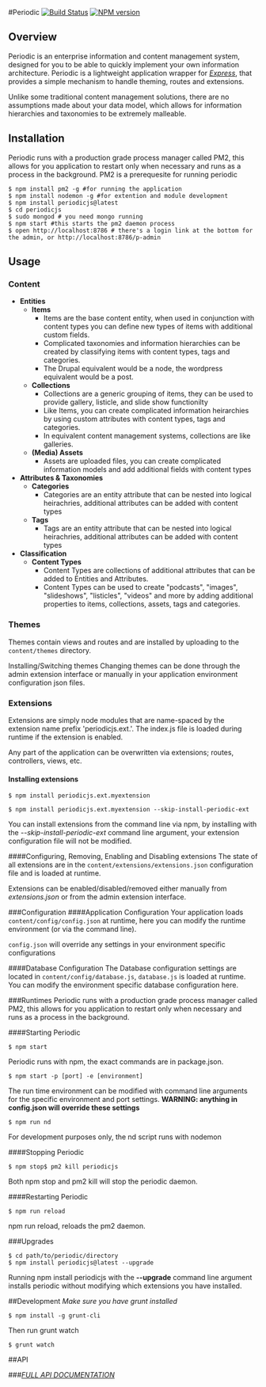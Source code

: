 #Periodic [![Build Status](https://travis-ci.org/typesettin/periodicjs.svg?branch=master)](https://travis-ci.org/typesettin/periodicjs) [![NPM version](https://badge.fury.io/js/periodicjs.svg)](http://badge.fury.io/js/periodicjs)


## Overview

Periodic is an enterprise information and content management system, designed for you to be able to quickly implement your own information architecture. Periodic is a lightweight application wrapper for [*Express*](http://expressjs.com/), that provides a simple mechanism to handle theming, routes and extensions. 

Unlike some traditional content management solutions, there are no assumptions made about your data model, which allows for information hierarchies and taxonomies to be extremely malleable.


## Installation

Periodic runs with a production grade process manager called PM2, this allows for you application to restart only when necessary and runs as a process in the background. PM2 is a prerequesite for running periodic

```
$ npm install pm2 -g #for running the application
$ npm install nodemon -g #for extention and module development
$ npm install periodicjs@latest 
$ cd periodicjs
$ sudo mongod # you need mongo running
$ npm start #this starts the pm2 daemon process
$ open http://localhost:8786 # there's a login link at the bottom for the admin, or http://localhost:8786/p-admin

```

## Usage

### Content

* **Entities**
	* **Items**
	  * Items are the base content entity, when used in conjunction with content types you can define new types of items with additional custom fields.
	  * Complicated taxonomies and information hierarchies can be created by classifying items with content types, tags and categories.
	  * The Drupal equivalent would be a node, the wordpress equivalent would be a post.
	* **Collections**
		* Collections are a generic grouping of items, they can be used to provide gallery, listicle, and slide show functionilty
		* Like Items, you can create complicated information heirarchies by using custom attributes with content types, tags and categories.
		* In equivalent content management systems, collections are like galleries.
	* **(Media) Assets**
		* Assets are uploaded files, you can create complicated information models and add additional fields with content types
* **Attributes & Taxonomies**
	* **Categories**
		* Categories are an entity attribute that can be nested into logical heirachries, additional attributes can be added with content types
	* **Tags**
		* Tags are an entity attribute that can be nested into logical heirachries, additional attributes can be added with content types
* **Classification**
	* **Content Types**
		* Content Types are collections of additional attributes that can be added to Entities and Attributes.
		* Content Types can be used to create "podcasts", "images", "slideshows", "listicles", "videos" and more by adding additional properties to items, collections, assets, tags and categories.


### Themes
Themes contain views and routes and are installed by uploading to the `content/themes` directory.

Installing/Switching themes
Changing themes can be done through the admin extension interface or manually in your application environment configuration json files.

### Extensions

Extensions are simply node modules that are name-spaced by the extension name prefix 'periodicjs.ext.'. The index.js file is loaded during runtime if the extension is enabled.

Any part of the application can be overwritten via extensions; routes, controllers, views, etc.

#### Installing extensions
```
$ npm install periodicjs.ext.myextension
```
```
$ npm install periodicjs.ext.myextension --skip-install-periodic-ext
```
You can install extensions from the command line via npm, by installing with the *--skip-install-periodic-ext* command line argument, your extension configuration file will not be modified.

####Configuring, Removing, Enabling and Disabling extensions
The state of all extensions are in the `content/extensions/extensions.json` configuration file and is loaded at runtime.

Extensions can be enabled/disabled/removed either manually from *extensions.json* or from the admin extension interface.

###Configuration
####Application Configuration
Your application loads `content/config/config.json` at runtime, here you can modify the runtime environment (or via the command line).

`config.json` will override any settings in your environment specific configurations

####Database Configuration
The Database configuration settings are located in `content/config/database.js`, `database.js` is loaded at runtime. You can modify the environment specific database configuration here.

###Runtimes
Periodic runs with a production grade process manager called PM2, this allows for you application to restart only when necessary and runs as a process in the background.

####Starting Periodic
```
$ npm start
```
Periodic runs with npm, the exact commands are in package.json.

```
$ npm start -p [port] -e [environment]
```
The run time environment can be modified with command line arguments for the specific environment and port settings. **WARNING: anything in config.json will override these settings**

```
$ npm run nd
```
For development purposes only, the nd script runs with nodemon

####Stopping Periodic
```
$ npm stop$ pm2 kill periodicjs
```
Both npm stop and pm2 kill will stop the periodic daemon.

####Restarting Periodic
```
$ npm run reload
```
npm run reload, reloads the pm2 daemon.

###Upgrades
```
$ cd path/to/periodic/directory 
$ npm install periodicjs@latest --upgrade
```
Running npm install periodicjs with the **--upgrade** command line argument installs periodic without modifying which extensions you have installed.

##Development
*Make sure you have grunt installed*
```
$ npm install -g grunt-cli
```

Then run grunt watch
```
$ grunt watch
```

##API


###[*FULL API DOCUMENTATION*](https://github.com/typesettin/typesettin/periodicjs/blob/master/doc/api.md)


<!---

##Notes
* The Navigation Module uses Node's event Emitter for event handling.
* The less file is located in `resources/stylesheets`

### About Linotypes

The linotype machine (/ˈlaɪnətaɪp/ lyn-ə-typ) is a "line casting" machine used in printing. Along with letterpress printing, linotype was the industry standard for newspapers, magazines and posters from the late 19th century to the 1960s and 70s, when it was largely replaced by offset lithography printing and computer typesetting. 

The name of the machine comes from the fact that it produces an entire line of metal type at once, hence a line-o'-type, a significant improvement over the previous industry standard, i.e., manual, letter-by-letter typesetting using a composing stick and drawers of letters.  The linotype machine operator enters text on a 90-character keyboard. 

The machine assembles matrices, which are molds for the letter forms, in a line. The assembled line is then cast as a single piece, called a slug, of type metal in a process known as "hot metal" typesetting. The matrices are then returned to the type magazine from which they came, to be reused later. This allows much faster typesetting and composition than original hand composition in which operators place down one pre-cast metal letter, punctuation mark or space at a time.  

The machine revolutionized typesetting and with it especially newspaper publishing, making it possible for a relatively small number of operators to set type for many pages on a daily basis. Before Mergenthaler's invention of the linotype in 1884, no daily newspaper in the world had more than eight pages.

-->